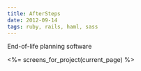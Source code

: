 ```yaml
---
title: AfterSteps
date: 2012-09-14
tags: ruby, rails, haml, sass
---
```


End-of-life planning software

<div class='row'>
  <%= screens_for_project(current_page) %>
</div>
